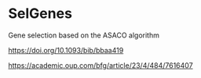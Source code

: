 # SelGenes
Gene selection based on the ASACO algorithm

https://doi.org/10.1093/bib/bbaa419

https://academic.oup.com/bfg/article/23/4/484/7616407
